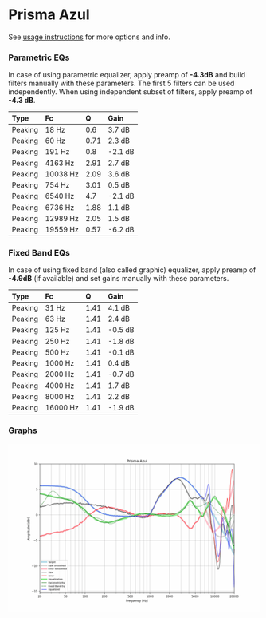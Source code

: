 # Prisma Azul
See [usage instructions](https://github.com/jaakkopasanen/AutoEq#usage) for more options and info.

### Parametric EQs
In case of using parametric equalizer, apply preamp of **-4.3dB** and build filters manually
with these parameters. The first 5 filters can be used independently.
When using independent subset of filters, apply preamp of **-4.3 dB**.

| Type    | Fc       |    Q | Gain    |
|:--------|:---------|:-----|:--------|
| Peaking | 18 Hz    | 0.6  | 3.7 dB  |
| Peaking | 60 Hz    | 0.71 | 2.3 dB  |
| Peaking | 191 Hz   | 0.8  | -2.1 dB |
| Peaking | 4163 Hz  | 2.91 | 2.7 dB  |
| Peaking | 10038 Hz | 2.09 | 3.6 dB  |
| Peaking | 754 Hz   | 3.01 | 0.5 dB  |
| Peaking | 6540 Hz  | 4.7  | -2.1 dB |
| Peaking | 6736 Hz  | 1.88 | 1.1 dB  |
| Peaking | 12989 Hz | 2.05 | 1.5 dB  |
| Peaking | 19559 Hz | 0.57 | -6.2 dB |

### Fixed Band EQs
In case of using fixed band (also called graphic) equalizer, apply preamp of **-4.9dB**
(if available) and set gains manually with these parameters.

| Type    | Fc       |    Q | Gain    |
|:--------|:---------|:-----|:--------|
| Peaking | 31 Hz    | 1.41 | 4.1 dB  |
| Peaking | 63 Hz    | 1.41 | 2.4 dB  |
| Peaking | 125 Hz   | 1.41 | -0.5 dB |
| Peaking | 250 Hz   | 1.41 | -1.8 dB |
| Peaking | 500 Hz   | 1.41 | -0.1 dB |
| Peaking | 1000 Hz  | 1.41 | 0.4 dB  |
| Peaking | 2000 Hz  | 1.41 | -0.7 dB |
| Peaking | 4000 Hz  | 1.41 | 1.7 dB  |
| Peaking | 8000 Hz  | 1.41 | 2.2 dB  |
| Peaking | 16000 Hz | 1.41 | -1.9 dB |

### Graphs
![](./Prisma%20Azul.png)